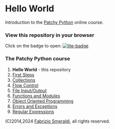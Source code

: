 # Hello World

Introduction to the [Patchy Python](https://www.youtube.com/@PatchyPython) online course.

### View this repository in your browser

Click on the badge to open: [![lite-badge](https://github.com/jupyterlite/jupyterlite/blob/main/docs/_static/badge-launch.svg)](https://fsmeraldi.github.io/pp-helloworld/notebooks/?path=HelloWorld.ipynb)

### The Patchy Python course

1. **Hello World** - this repository
2. [First Steps](https://github.com/fsmeraldi/pp-firststeps)
3. [Collections](https://github.com/fsmeraldi/pp-collections)
4. [Flow Control](https://github.com/fsmeraldi/pp-flowcontrol)
5. [File Input/Output](https://github.com/fsmeraldi/pp-files)
6. [Functions and Modules](https://github.com/fsmeraldi/pp-functions)
7. [Object Oriented Programming](https://github.com/fsmeraldi/pp-objects)
8. [Errors and Exceptions](https://github.com/fsmeraldi/pp-exceptions)
9. [Regular Expressions](https://github.com/fsmeraldi/pp-regexp)


(C)2014,2024 [Fabrizio Smeraldi](info@patchypython.com), all rights reserved.
